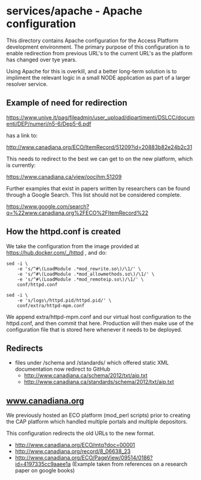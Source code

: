 # services/apache - Apache configuration

This directory contains Apache configuration for the Access Platform development environment.
The primary purpose of this configuration is to enable redirection from previous URL's to the current URL's as the platform has changed over tye years.

Using Apache for this is overkill, and a better long-term solution is to impliment the relevant logic in a small NODE application as part of a larger resolver service.


## Example of need for redirection

https://www.unive.it/pag/fileadmin/user_upload/dipartimenti/DSLCC/documenti/DEP/numeri/n5-6/Dep5-6.pdf

has a link to:

http://www.canadiana.org/ECO/ItemRecord/51209?id=20883b82e24b2c31

This needs to redirect to the best we can get to on the new platform, which is currently:

https://www.canadiana.ca/view/oocihm.51209


Further examples that exist in papers written by researchers can be found through a Google Search.
This list should not be considered complete.

https://www.google.com/search?q=%22www.canadiana.org%2FECO%2FItemRecord%22


## How the httpd.conf is created

We take the configuration from the image provided at https://hub.docker.com/_/httpd , and do:

```
sed -i \
    -e 's/^#\(LoadModule .*mod_rewrite.so\)/\1/' \
    -e 's/^#\(LoadModule .*mod_allowmethods.so\)/\1/' \
    -e 's/^#\(LoadModule .*mod_remoteip.so\)/\1/' \
    conf/httpd.conf

sed -i \
    -e 's/logs\/httpd.pid/httpd.pid/' \
    conf/extra/httpd-mpm.conf
```

We append extra/httpd-mpm.conf and our virtual host configuration to the httpd.conf, and then commit that here.
Production will then make use of the configuration file that is stored here whenever it needs to be deployed.

## Redirects

* files under /schema and /standards/ which offered static XML documentation now redirect to GitHub
  * http://www.canadiana.ca/schema/2012/txt/aip.txt
  * http://www.canadiana.ca/standards/schema/2012/txt/aip.txt

##   www.canadiana.org

We previously hosted an ECO platform (mod_perl scripts) prior to creating the CAP platform which handled multiple portals and multiple depositors.

This configuration redirects the old URLs to the new format.

  * http://www.canadiana.org/ECO/mtq?doc=00001
  * http://www.canadiana.org/record/8_06638_23
  * http://www.canadiana.org/ECO/PageView/09514/0186?id=4197335cc9aaee1a (Example taken from references on a research paper on google books)
